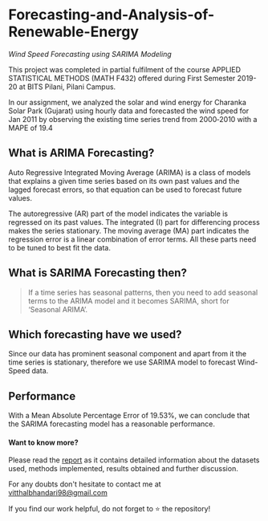 # Forecasting-and-Analysis-of-Renewable-Energy
*Wind Speed Forecasting using SARIMA Modeling*

This project was completed in partial fulfilment of the course APPLIED STATISTICAL METHODS (MATH F432) offered during First Semester 2019-20 at BITS Pilani, Pilani Campus.

In our assignment, we analyzed the solar and wind energy for Charanka Solar Park (Gujarat) using hourly data and forecasted the wind speed for Jan 2011 by observing the existing time series trend from 2000‑2010 with a MAPE of 19.4

## What is ARIMA Forecasting?
Auto Regressive Integrated Moving Average (ARIMA) is a class of models that explains a given time series based on its own past values and the lagged forecast errors, so that equation can be used to forecast future values.

The autoregressive (AR) part of the model indicates the variable is regressed on its past values. The integrated (I) part for differencing process makes the series stationary. The moving average (MA) part indicates the regression error is a linear combination of error terms. All these parts need to be tuned to best fit the data.


## What is SARIMA Forecasting then?

>If a time series has seasonal patterns, then you need to add seasonal terms to the ARIMA model and it becomes SARIMA, short for ‘Seasonal ARIMA’.


## Which forecasting have we used?
Since our data has prominent seasonal component and apart from it the time series is stationary, therefore we use SARIMA model to forecast Wind-Speed data.

## Performance
With a Mean Absolute Percentage Error of 19.53%, we can conclude that the SARIMA forecasting model has a reasonable performance.

#### Want to know more?
Please read the [report](https://github.com/Vitthal98/Forecasting-and-Analysis-of-Renewable-Energy/blob/main/ASM%20ASSIGNMENT.pdf) as it contains detailed information about the datasets used, methods implemented, results obtained and further discussion.

For any doubts don't hesitate to contact me at vitthalbhandari98@gmail.com

If you find our work helpful, do not forget to :star: the repository!
